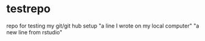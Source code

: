 # testrepo
repo for testing my git/git hub setup
"a line I wrote on my local computer" 
"a new line from rstudio"

